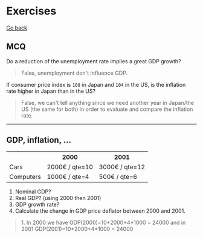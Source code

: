 # Exercises

[Go back](..)

## MCQ

Do a reduction of the unemployment rate implies a great
GDP growth?

<blockquote class="spoiler">
False, unemployment don't influence GDP.
</blockquote>

If consumer price index is ``108`` in Japan
and ``104`` in the US, is the inflation rate higher
in Japan than in the US?

<blockquote class="spoiler">
False, we can't tell anything since we need another year
in Japan/the US (the same for both) in order
to evaluate and compare the inflation rate.
</blockquote>

<hr class="sr">

## GDP, inflation, ...

<table class="table table-striped">
<tr>
<th></th>
<th>2000</th>
<th>2001</th>
</tr>
<tr>
<td>Cars</td>
<td>2000€ / qte=10</td>
<td>3000€ / qte=12</td>
</tr>
<tr>
<td>Computers</td>
<td>1000€ / qte=4</td>
<td>500€ / qte=6</td>
</tr>
</table>

1. Nominal GDP?
2. Real GDP? (using 2000 then 2001)
3. GDP growth rate?
4. Calculate the change in GDP price deflator
between 2000 and 2001.


<blockquote class="spoiler">
1. In 2000 we have <span class="maths">
GDP(2000)=10*2000+4*1000 = 24000</span> and 
in 2001
<span class="maths">GDP(2001)=10*2000+4*1000 = 24000</span>
</blockquote>